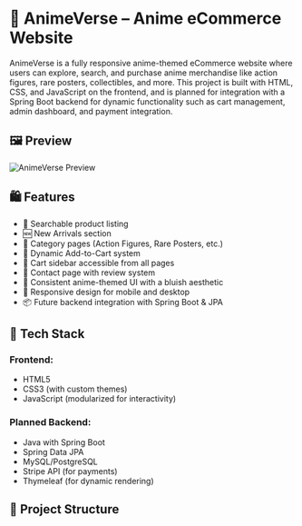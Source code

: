 # 🌸 AnimeVerse – Anime eCommerce Website

AnimeVerse is a fully responsive anime-themed eCommerce website where users can explore, search, and purchase anime merchandise like action figures, rare posters, collectibles, and more. This project is built with HTML, CSS, and JavaScript on the frontend, and is planned for integration with a Spring Boot backend for dynamic functionality such as cart management, admin dashboard, and payment integration.

## 🖼️ Preview

![AnimeVerse Preview](link-to-preview-image-or-gif)

## 🛍️ Features

- 🔎 Searchable product listing
- 🆕 New Arrivals section
- 🧸 Category pages (Action Figures, Rare Posters, etc.)
- 🛒 Dynamic Add-to-Cart system
- 🧾 Cart sidebar accessible from all pages
- 💬 Contact page with review system
- 🎨 Consistent anime-themed UI with a bluish aesthetic
- 📱 Responsive design for mobile and desktop
- 📦 Future backend integration with Spring Boot & JPA

## 🧰 Tech Stack

### Frontend:
- HTML5
- CSS3 (with custom themes)
- JavaScript (modularized for interactivity)

### Planned Backend:
- Java with Spring Boot
- Spring Data JPA
- MySQL/PostgreSQL
- Stripe API (for payments)
- Thymeleaf (for dynamic rendering)

## 📁 Project Structure

